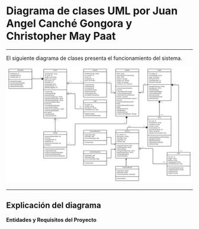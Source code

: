 # Diagrama de clases UML por Juan Angel Canché Gongora y Christopher May Paat

---
El siguiente diagrama de clases presenta el funcionamiento del sistema.

![Diagrama UML](/Diagrama-christopher/Diagrama-UML/Diagrama-UML.jpeg)

---
## Explicación del diagrama

**Entidades y Requisitos del Proyecto**
